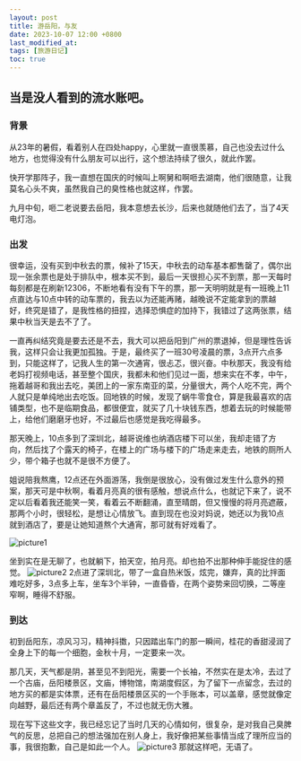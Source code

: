 ```yaml
---
layout: post
title: 游岳阳，与友
date: 2023-10-07 12:00 +0800
last_modified_at: 
tags: [旅游日记]
toc: true
---
```



## 当是没人看到的流水账吧。

### 背景
从23年的暑假，看着别人在四处happy，心里就一直很羡慕，自己也没去过什么地方，也觉得没有什么朋友可以出行，这个想法持续了很久，就此作罢。

快开学那阵子，我一直想在国庆的时候叫上啊舅和啊咂去湖南，他们很随意，让我莫名心头不爽，虽然我自己的臭性格也就这样，作罢。

九月中旬，咂二老说要去岳阳，我本意想去长沙，后来也就随他们去了，当了4天电灯泡。

### 出发
很幸运，没有买到中秋去的票，候补了15天，中秋去的动车基本都售罄了，偶尔出现一张余票也是处于排队中，根本买不到，最后一天很担心买不到票，那一天每时每刻都是在刷新12306，不断地看有没有下午的票，那一天明明就是有一班晚上11点直达与10点中转的动车票的，我去以为还能再赌，越晚说不定能拿到的票越好，终究是错了，是我性格的扭捏，选择恐惧症的加持下，我错过了这两张票，结果中秋当天是去不了了。

一直再纠结究竟是要去还是不去，我大可以把岳阳到广州的票退掉，但是理性告诉我，这样只会让我更加孤独。于是，最终买了一班30号凌晨的票，3点开六点多到，只能这样了，记我人生的第一次通宵，很忐忑，很兴奋。中秋那天，我没有给老妈打视频电话，甚至整个国庆，我都未和他们见过一面，想来实在不孝，中午，拖着越哥和我出去吃，美团上的一家东南亚的菜，分量很大，两个人吃不完，两个人就只是单纯地出去吃饭。回地铁的时候，发现了蜗牛零食仓，算是我最喜欢的店铺类型，也不是临期食品，都很便宜，就买了几十块钱东西，想着去玩的时候能带上，给他们磨磨牙也好，不过最后也感觉是我吃得最多。

那天晚上，10点多到了深圳北，越哥说维也纳酒店楼下可以坐，我却走错了方向，然后找了个露天的椅子，在楼上的广场与楼下的广场走来走去，地铁的厕所人少，带个箱子也就不是很不方便了。

姐说陪我熬鹰，12点还在外面游荡，我倒是很放心，没有做过发生什么意外的预案，那天可是中秋啊，看着月亮真的很有感触，想说点什么，也就记下来了，说不定以后看着我还能笑一笑，看着云不断翻涌，直至晴朗，但又慢慢的将月亮遮蔽，那两个小时，很轻松，是想让心情放飞。直到现在也没对妈说，她还以为我10点就到酒店了，要是让她知道熬个大通宵，那可就有好戏看了。

![picture1](https://i.postimg.cc/28py6qkN/1.png "发疯文学")

坐到实在是无聊了，也就躺下，拍天空，拍月亮。却也拍不出那种伸手能捉住的感觉。
![picture2](https://i.postimg.cc/jqnCt6rh/2.jpg "抓月亮")
2点进了深圳北，带了一盒自热米饭，炫完，嫌弃，真的比拌面难吃好多，3点多上车，坐车3个半钟，一直昏昏，在两个姿势来回切换，二等座窄啊，睡得不舒服。

### 到达
初到岳阳东，凉风习习，精神抖擞，只因踏出车门的那一瞬间，桂花的香甜浸润了全身上下的每一个细胞，金秋十月，一定要来一次。

那几天，天气都是阴，甚至见不到阳光，需要一个长袖，不然实在是太冷，去过了一个古庙，岳阳楼景区，文庙，博物馆，南湖度假区，为了留下一点留念，去过的地方买的都是实体票，还有在岳阳楼景区买的一个手账本，可以盖章，感觉就像定向越野，最后还有两个章盖反了，不过也就无伤大雅。

现在写下这些文字，我已经忘记了当时几天的心情如何，很复杂，是对我自己臭脾气的反思，总把自己的想法强加在别人身上，我好像把某些事情当成了理所应当的事，我很抱歉，自己是如此一个人。
![picture3](https://i.postimg.cc/4NKy46k5/3.jpg "岳阳楼")
那就这样吧，无语了。